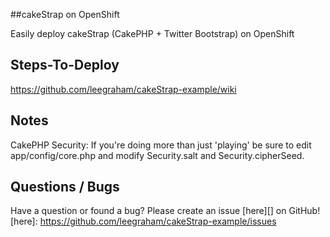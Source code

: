 ##cakeStrap on OpenShift

Easily deploy cakeStrap (CakePHP + Twitter Bootstrap) on OpenShift



## Steps-To-Deploy

https://github.com/leegraham/cakeStrap-example/wiki


## Notes

CakePHP Security:
    If you're doing more than just 'playing' be sure to edit app/config/core.php
    and modify Security.salt and Security.cipherSeed.


## Questions / Bugs

Have a question or found a bug? Please create an issue [here][] on GitHub!
[here]: https://github.com/leegraham/cakeStrap-example/issues
